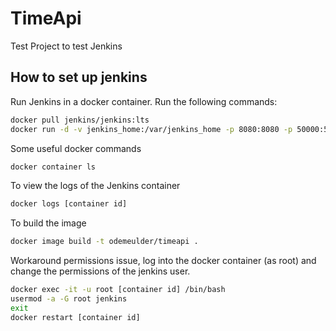 # TimeApi
Test Project to test Jenkins

## How to set up jenkins

Run Jenkins in a docker container. Run the following commands:

```bash
docker pull jenkins/jenkins:lts
docker run -d -v jenkins_home:/var/jenkins_home -p 8080:8080 -p 50000:50000 -v /var/run/docker.sock:/var/run/docker.sock -v /usr/local/bin/docker:/usr/local/bin/docker jenkins/jenkins:lts
```

Some useful docker commands
```bash
docker container ls
```

To view the logs of the Jenkins container
```bash
docker logs [container id]
```

To build the image
```bash
docker image build -t odemeulder/timeapi .
```

Workaround permissions issue, log into the docker container (as root) and change the permissions of the jenkins user.
```bash
docker exec -it -u root [container id] /bin/bash
usermod -a -G root jenkins
exit
docker restart [container id]
```